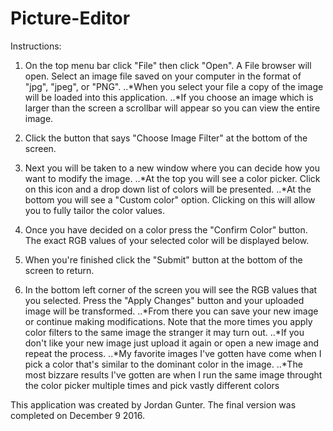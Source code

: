 # Picture-Editor
Instructions:
1. On the top menu bar click "File" then click "Open". A File browser will open. Select an image file saved on your computer 
     in the format of "jpg", "jpeg", or "PNG". 
..*When you select your file a copy of the image will be loaded into this application.
..*If you choose an image which is larger than the screen a scrollbar will appear so you can view the entire image. 
     
2. Click the button that says "Choose Image Filter" at the bottom of the screen.

3. Next you will be taken to a new window where you can decide how you want to modify the image. 
..*At the top you will see a color picker. Click on this icon and a drop down list of colors will be presented. 
..*At the bottom you will see a "Custom color" option. Clicking on this will allow you to fully tailor the color values. 

4. Once you have decided on a color press the "Confirm Color" button. The exact RGB values of your selected color will be displayed below. 
5. When you're finished click the "Submit" button at the bottom of the screen to return.

6. In the bottom left corner of the screen you will see the RGB values that you selected. Press the "Apply Changes" button
      and your uploaded image will be transformed. 
..*From there you can save your new image or continue making modifications. Note that the more times you apply color filters to the same image the stranger it may turn out.
..*If you don't like your new image just upload it again or open a new image and repeat the process. 
..*My favorite images I've gotten have come when I pick a color that's similar to the dominant color in the image. 
..*The most bizzare results I've gotten are when I run the same image throught the color picker multiple times and pick vastly different colors
     
     
This application was created by Jordan Gunter. The final version was completed on December 9 2016.  
